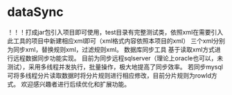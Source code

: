 # dataSync
！！！打成jar包引入项目即可使用，test目录有完整测试类，依照xml在需要引入此工具的项目中新建相应xml即可（xml格式内容依照本项目的xml）
三个xml分别为同步xml，替换规则xml，过滤规则xml。
数据库同步工具
基于读取xml方式进行远程数据同步功能实现。
目前为同步远程sqlserver（理论上oracle也可以，未测试），采用多线程并发执行，批量操作，极大地提高了同步效率。
若同步mysql可将多线程分片读取数据时将分片规则进行相应修改，目前分片规则为rowId方式。
欢迎感兴趣者进行后续优化和扩展功能。
